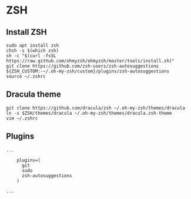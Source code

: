 # ZSH

## Install ZSH

```text
sudo apt install zsh 
chsh -s $(which zsh)
sh -c "$(curl -fsSL https://raw.github.com/ohmyzsh/ohmyzsh/master/tools/install.sh)"
git clone https://github.com/zsh-users/zsh-autosuggestions ${ZSH_CUSTOM:-~/.oh-my-zsh/custom}/plugins/zsh-autosuggestions
source ~/.zshrc
```

## Dracula theme

```text
git clone https://github.com/dracula/zsh ~/.oh-my-zsh/themes/dracula
ln -s $ZSH/themes/dracula ~/.oh-my-zsh/themes/dracula.zsh-theme
vim ~/.zshrc
```

## Plugins



```text
...
    
    plugins=(
      git
      sudo
      zsh-autosuggestions
    )
    
...
```

